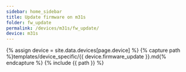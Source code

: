 ```yaml
---
sidebar: home_sidebar
title: Update firmware on m31s
folder: fw_update
permalink: /devices/m31s/fw_update/
device: m31s
---
```

{% assign device = site.data.devices[page.device] %}
{% capture path %}templates/device_specific/{{ device.firmware_update }}.md{% endcapture %}
{% include {{ path }} %}
